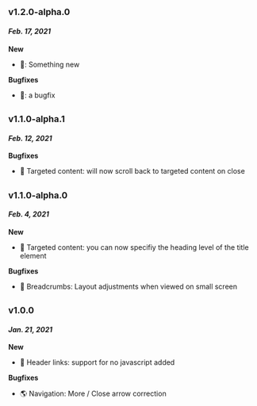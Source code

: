 ## <sub>v1.2.0-alpha.0</sub>

#### _Feb. 17, 2021_

**New**

- 🐠: Something new

**Bugfixes**

- 🐛: a bugfix

## <sub>v1.1.0-alpha.1</sub>

#### _Feb. 12, 2021_

**Bugfixes**

- 🎯 Targeted content: will now scroll back to targeted content on close

## <sub>v1.1.0-alpha.0</sub>

#### _Feb. 4, 2021_

**New**

- 🎯 Targeted content: you can now specifiy the heading level of the title element

**Bugfixes**

- 🥖 Breadcrumbs: Layout adjustments when viewed on small screen

## <sub>v1.0.0</sub>

#### _Jan. 21, 2021_

**New**

- 👤 Header links: support for no javascript added

**Bugfixes**

- 🌎 Navigation: More / Close arrow correction
